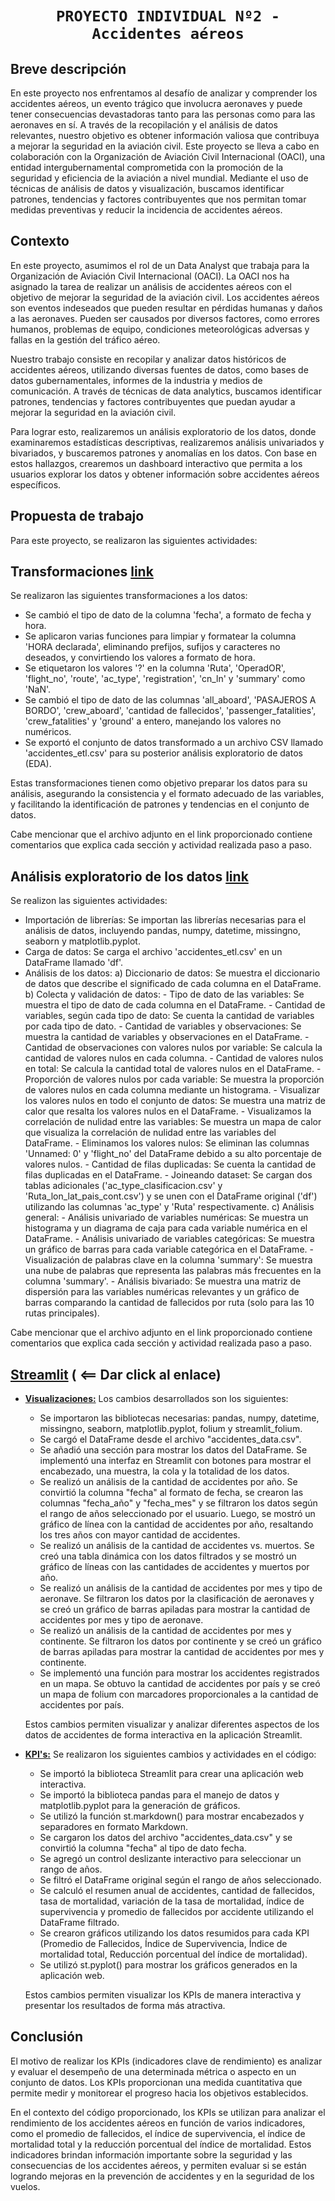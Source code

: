 # <h1 align=center> **`PROYECTO INDIVIDUAL Nº2 - Accidentes aéreos`** </h1>

## **Breve descripción**
En este proyecto nos enfrentamos al desafío de analizar y comprender los accidentes aéreos, un evento trágico que involucra aeronaves y puede tener consecuencias devastadoras tanto para las personas como para las aeronaves en sí. A través de la recopilación y el análisis de datos relevantes, nuestro objetivo es obtener información valiosa que contribuya a mejorar la seguridad en la aviación civil. Este proyecto se lleva a cabo en colaboración con la Organización de Aviación Civil Internacional (OACI), una entidad intergubernamental comprometida con la promoción de la seguridad y eficiencia de la aviación a nivel mundial. Mediante el uso de técnicas de análisis de datos y visualización, buscamos identificar patrones, tendencias y factores contribuyentes que nos permitan tomar medidas preventivas y reducir la incidencia de accidentes aéreos.


## **Contexto**

En este proyecto, asumimos el rol de un Data Analyst que trabaja para la Organización de Aviación Civil Internacional (OACI). La OACI nos ha asignado la tarea de realizar un análisis de accidentes aéreos con el objetivo de mejorar la seguridad de la aviación civil. Los accidentes aéreos son eventos indeseados que pueden resultar en pérdidas humanas y daños a las aeronaves. Pueden ser causados por diversos factores, como errores humanos, problemas de equipo, condiciones meteorológicas adversas y fallas en la gestión del tráfico aéreo.

Nuestro trabajo consiste en recopilar y analizar datos históricos de accidentes aéreos, utilizando diversas fuentes de datos, como bases de datos gubernamentales, informes de la industria y medios de comunicación. A través de técnicas de data analytics, buscamos identificar patrones, tendencias y factores contribuyentes que puedan ayudar a mejorar la seguridad en la aviación civil.

Para lograr esto, realizaremos un análisis exploratorio de los datos, donde examinaremos estadísticas descriptivas, realizaremos análisis univariados y bivariados, y buscaremos patrones y anomalías en los datos. Con base en estos hallazgos, crearemos un dashboard interactivo que permita a los usuarios explorar los datos y obtener información sobre accidentes aéreos específicos.

## **Propuesta de trabajo**
Para este proyecto, se realizaron las siguientes actividades:

## **Transformaciones** [link](https://github.com/LionelMc/PI_DA/blob/main/ETL.ipynb)
Se realizaron las siguientes transformaciones a los datos:
+ Se cambió el tipo de dato de la columna 'fecha', a formato de fecha y hora.
+ Se aplicaron varias funciones para limpiar y formatear la columna 'HORA declarada', eliminando prefijos, sufijos y caracteres no deseados, y convirtiendo los valores a formato de hora.
+ Se etiquetaron los valores '?' en la columna 'Ruta', 'OperadOR', 'flight_no', 'route', 'ac_type', 'registration', 'cn_ln' y 'summary' como 'NaN'.
+ Se cambió el tipo de dato de las columnas 'all_aboard', 'PASAJEROS A BORDO', 'crew_aboard', 'cantidad de fallecidos', 'passenger_fatalities', 'crew_fatalities' y 'ground' a entero, manejando los valores no numéricos.
+ Se exportó el conjunto de datos transformado a un archivo CSV llamado 'accidentes_etl.csv' para su posterior análisis exploratorio de datos (EDA).

Estas transformaciones tienen como objetivo preparar los datos para su análisis, asegurando la consistencia y el formato adecuado de las variables, y facilitando la identificación de patrones y tendencias en el conjunto de datos.

Cabe mencionar que el archivo adjunto en el link proporcionado contiene comentarios que explica cada sección y actividad realizada paso a paso.

## **Análisis exploratorio de los datos** [link](https://github.com/LionelMc/PI_DA/blob/main/EDA.ipynb)
Se realizon las siguientes actividades:
+ Importación de librerías: Se importan las librerías necesarias para el análisis de datos, incluyendo pandas, numpy, datetime, missingno, seaborn y matplotlib.pyplot.
+ Carga de datos: Se carga el archivo 'accidentes_etl.csv' en un DataFrame llamado 'df'.
+ Análisis de los datos:
    a) Diccionario de datos: Se muestra el diccionario de datos que describe el significado de cada columna en el DataFrame.
    b) Colecta y validación de datos:
        - Tipo de dato de las variables: Se muestra el tipo de dato de cada columna en el DataFrame.
        - Cantidad de variables, según cada tipo de dato: Se cuenta la cantidad de variables por cada tipo de dato.
        - Cantidad de variables y observaciones: Se muestra la cantidad de variables y observaciones en el DataFrame.
        - Cantidad de observaciones con valores nulos por variable: Se calcula la cantidad de valores nulos en cada columna.
        - Cantidad de valores nulos en total: Se calcula la cantidad total de valores nulos en el DataFrame.
        - Proporción de valores nulos por cada variable: Se muestra la proporción de valores nulos en cada columna mediante un histograma.
        - Visualizar los valores nulos en todo el conjunto de datos: Se muestra una matriz de calor que resalta los valores nulos en el DataFrame.
        - Visualizamos la correlación de nulidad entre las variables: Se muestra un mapa de calor que visualiza la correlación de nulidad entre las variables del DataFrame.
        - Eliminamos los valores nulos: Se eliminan las columnas 'Unnamed: 0' y 'flight_no' del DataFrame debido a su alto porcentaje de valores nulos.
        - Cantidad de filas duplicadas: Se cuenta la cantidad de filas duplicadas en el DataFrame.
        - Joineando dataset: Se cargan dos tablas adicionales ('ac_type_clasificacion.csv' y 'Ruta_lon_lat_pais_cont.csv') y se unen con el DataFrame original ('df') utilizando las columnas 'ac_type' y 'Ruta' respectivamente.
    c) Análisis general:
        - Análisis univariado de variables numéricas: Se muestra un histograma y un diagrama de caja para cada variable numérica en el DataFrame.
        - Análisis univariado de variables categóricas: Se muestra un gráfico de barras para cada variable categórica en el DataFrame.
        - Visualización de palabras clave en la columna 'summary': Se muestra una nube de palabras que representa las palabras más frecuentes en la columna 'summary'.
        - Análisis bivariado: Se muestra una matriz de dispersión para las variables numéricas relevantes y un gráfico de barras comparando la cantidad de fallecidos por ruta (solo para las 10 rutas principales).

Cabe mencionar que el archivo adjunto en el link proporcionado contiene comentarios que explica cada sección y actividad realizada paso a paso.

## **[Streamlit](https://lionelmc-pi-da-app-k5zaj6.streamlit.app/KPI)**  ( <== Dar click al enlace)
+ **[Visualizaciones:](https://github.com/LionelMc/PI_DA/blob/main/pages/01_%E2%9C%88%EF%B8%8F_Visualizacion.py)**
Los cambios desarrollados son los siguientes:

    - Se importaron las bibliotecas necesarias: pandas, numpy, datetime, missingno, seaborn, matplotlib.pyplot, folium y streamlit_folium.
    - Se cargó el DataFrame desde el archivo "accidentes_data.csv".
    - Se añadió una sección para mostrar los datos del DataFrame. Se implementó una interfaz en Streamlit con botones para mostrar el encabezado, una muestra, la cola y la totalidad de los datos.
    - Se realizó un análisis de la cantidad de accidentes por año. Se convirtió la columna "fecha" al formato de fecha, se crearon las columnas "fecha_año" y "fecha_mes" y se filtraron los datos según el rango de años seleccionado por el usuario. Luego, se mostró un gráfico de línea con la cantidad de accidentes por año, resaltando los tres años con mayor cantidad de accidentes.
    - Se realizó un análisis de la cantidad de accidentes vs. muertos. Se creó una tabla dinámica con los datos filtrados y se mostró un gráfico de líneas con las cantidades de accidentes y muertos por año.
    - Se realizó un análisis de la cantidad de accidentes por mes y tipo de aeronave. Se filtraron los datos por la clasificación de aeronaves y se creó un gráfico de barras apiladas para mostrar la cantidad de accidentes por mes y tipo de aeronave.
    - Se realizó un análisis de la cantidad de accidentes por mes y continente. Se filtraron los datos por continente y se creó un gráfico de barras apiladas para mostrar la cantidad de accidentes por mes y continente.
    - Se implementó una función para mostrar los accidentes registrados en un mapa. Se obtuvo la cantidad de accidentes por país y se creó un mapa de folium con marcadores proporcionales a la cantidad de accidentes por país.

    Estos cambios permiten visualizar y analizar diferentes aspectos de los datos de accidentes de forma interactiva en la aplicación Streamlit.

+ **[KPI's:](https://github.com/LionelMc/PI_DA/blob/main/pages/02_%F0%9F%93%8A_KPI.py)**
Se realizaron los siguientes cambios y actividades en el código:

    - Se importó la biblioteca Streamlit para crear una aplicación web interactiva.
    - Se importó la biblioteca pandas para el manejo de datos y matplotlib.pyplot para la generación de gráficos.
    - Se utilizó la función st.markdown() para mostrar encabezados y separadores en formato Markdown.
    - Se cargaron los datos del archivo "accidentes_data.csv" y se convirtió la columna "fecha" al tipo de dato fecha.
    - Se agregó un control deslizante interactivo para seleccionar un rango de años.
    - Se filtró el DataFrame original según el rango de años seleccionado.
    - Se calculó el resumen anual de accidentes, cantidad de fallecidos, tasa de mortalidad, variación de la tasa de mortalidad, índice de supervivencia y promedio de fallecidos por accidente utilizando el DataFrame filtrado.
    - Se crearon gráficos utilizando los datos resumidos para cada KPI (Promedio de Fallecidos, Índice de Supervivencia, Índice de mortalidad total, Reducción porcentual del índice de mortalidad).
    - Se utilizó st.pyplot() para mostrar los gráficos generados en la aplicación web.

    Estos cambios permiten visualizar los KPIs de manera interactiva y presentar los resultados de forma más atractiva.


## **Conclusión**
El motivo de realizar los KPIs (indicadores clave de rendimiento) es analizar y evaluar el desempeño de una determinada métrica o aspecto en un conjunto de datos. Los KPIs proporcionan una medida cuantitativa que permite medir y monitorear el progreso hacia los objetivos establecidos.

En el contexto del código proporcionado, los KPIs se utilizan para analizar el rendimiento de los accidentes aéreos en función de varios indicadores, como el promedio de fallecidos, el índice de supervivencia, el índice de mortalidad total y la reducción porcentual del índice de mortalidad. Estos indicadores brindan información importante sobre la seguridad y las consecuencias de los accidentes aéreos, y permiten evaluar si se están logrando mejoras en la prevención de accidentes y en la seguridad de los vuelos.
